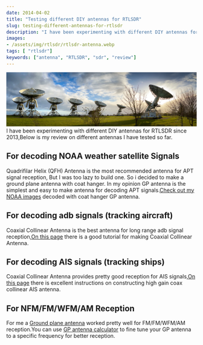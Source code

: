```yaml
---
date: 2014-04-02
title: "Testing different DIY antennas for RTLSDR"
slug: testing-different-antennas-for-rtlsdr
description: "I have been experimenting with different DIY antennas for RTLSDR since 2013,Below is my review on different antennas I have tested so far."
images:
- /assets/img/rtlsdr/rtlsdr-antenna.webp
tags: [ "rtlsdr"]
keywords: ["antenna", "RTLSDR", "sdr", "review"]
---
```

![rtlsdr antennas](/assets/img/rtlsdr/rtlsdr-antenna.webp)
I have been experimenting with different DIY antennas for RTLSDR since 2013,Below is my review on different antennas I have tested so far.

## For decoding NOAA weather satellite Signals 
Quadrifilar Helix (QFH) Antenna is the most recommended antenna for APT signal reception, But I was too lazy to build one. So i decided to make a ground plane antenna with coat hanger. In my opinion GP antenna is the simplest and easy to make antenna for decoding APT signals.[Check out my NOAA images](http://shyamjos.com/decoding-noaa-weather-satellite-apt-signals-with-RTL-SDR) decoded with coat hanger GP antenna. 

## For decoding adb signals (tracking aircraft)
Coaxial Collinear Antenna is the best antenna for long range adb signal reception,[On this page](https://www.balarad.net/) there is a good tutorial for making Coaxial Collinear Antenna.

## For decoding AIS signals (tracking ships)
Coaxial Collinear Antenna provides pretty good reception for AIS signals,[On this page](http://arundale.com/docs/ais/aerial.html) there is excellent instructions on constructing high gain coax collinear AIS antenna.

## For NFM/FM/WFM/AM Reception 
For me a [Ground plane antenna](http://shyamjos.com/decoding-noaa-weather-satellite-apt-signals-with-RTL-SDR/) worked pretty well for FM/FM/WFM/AM reception.You can use [GP antenna calculator](http://www.csgnetwork.com/antennagpcalc.html) to fine tune your GP antenna to a specific frequency for better reception.





